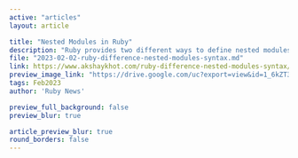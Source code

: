 ```yaml
---
active: "articles"
layout: article

title: "Nested Modules in Ruby"
description: "Ruby provides two different ways to define nested modules. This post explains the difference between them and how to decide which one to use. It also explains the `Module.nesting` method which returns the list of modules nested when called."
file: "2023-02-02-ruby-difference-nested-modules-syntax.md"
link: https://www.akshaykhot.com/ruby-difference-nested-modules-syntax/
preview_image_link: "https://drive.google.com/uc?export=view&id=1_6kZT3__l2_mX31A1ugN63V5VE1-Fg-0"
tags: Feb2023
author: 'Ruby News'

preview_full_background: false
preview_blur: true

article_preview_blur: true
round_borders: false
---
```

